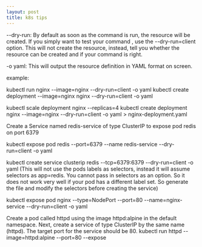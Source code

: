 ```yaml
---
layout: post
title: k8s tips
---
```


--dry-run: By default as soon as the command is run, the resource will be created. If you simply want to test your command , use the --dry-run=client option. This will not create the resource, instead, tell you whether the resource can be created and if your command is right.

-o yaml: This will output the resource definition in YAML format on screen.

example:

kubectl run nginx --image=nginx --dry-run=client -o yaml
kubectl create deployment --image=nginx nginx --dry-run=client -o yaml

kubectl scale deployment nginx --replicas=4
kubectl create deployment nginx --image=nginx --dry-run=client -o yaml > nginx-deployment.yaml


Create a Service named redis-service of type ClusterIP to expose pod redis on port 6379

kubectl expose pod redis --port=6379 --name redis-service --dry-run=client -o yaml

kubectl create service clusterip redis --tcp=6379:6379 --dry-run=client -o yaml 
(This will not use the pods labels as selectors, instead it will assume selectors as app=redis. You cannot pass in selectors as an option. So it does not work very well if your pod has a different label set. So generate the file and modify the selectors before creating the service)

kubectl expose pod nginx --type=NodePort --port=80 --name=nginx-service --dry-run=client -o yaml


Create a pod called httpd using the image httpd:alpine in the default namespace. Next, create a service of type ClusterIP by the same name (httpd). The target port for the service should be 80.
kubectl run httpd --image=httpd:alpine --port=80 --expose